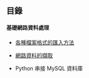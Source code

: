 ## 目錄

#### 基礎網路資料處理

- [各種檔案格式的匯入方法](https://nbviewer.jupyter.org/github/yeh8211TK/data_analysis/blob/master/WebDataProcessing/FileFormats.ipynb)

- [網路資料的擷取](https://nbviewer.jupyter.org/github/yeh8211TK/data_analysis/blob/master/WebDataProcessing/WebDataExtraction.ipynb)

- Python 串接 MySQL 資料庫
